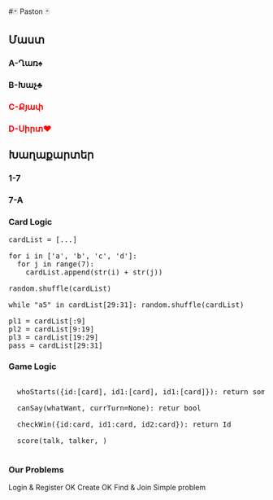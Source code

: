 #🃏 Paston 🃏

<h2>Մաստ</h2>

  <h3>  A-Ղառ♠️</h3>
  <h3>  B-Խաչ♣️</h3>
  <h3 style="color: red;">  C-Քյափ</h3>
  <h3 style="color: red;">  D-Սիրտ❤️</h3>

<h2>Խաղաքարտեր</h2>

  <h3>1-7</h3>
  <h3>7-A</h3>


<h3>Card Logic</h3>

<pre>
cardList = [...]

for i in ['a', 'b', 'c', 'd']:
  for j in range(7):
    cardList.append(str(i) + str(j))
    
random.shuffle(cardList)

while "a5" in cardList[29:31]: random.shuffle(cardList)

pl1 = cardList[:9]
pl2 = cardList[9:19]
pl3 = cardList[19:29]
pass = cardList[29:31]
</pre>

<h3>Game Logic</h3>

<pre>

  whoStarts({id:[card], id1:[card], id1:[card]}): return some_ID
  
  canSay(whatWant, currTurn=None): retur bool
  
  checkWin({id:card, id1:card, id2:card}): return Id
  
  score(talk, talker, )

</pre>

<h3>Our Problems</h3>

<hre>
  
  Login & Register OK
  Create OK
  Find & Join Simple problem
  
</hre>
